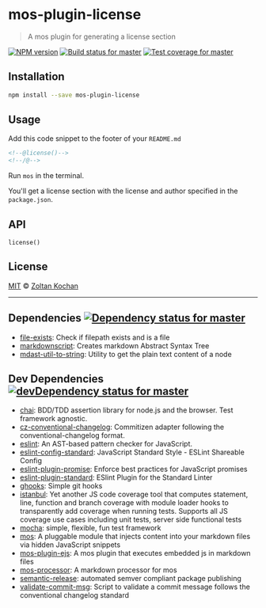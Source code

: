 <!--@'# ' + pkg.name-->
# mos-plugin-license
<!--/@-->

<!--@'> ' + pkg.description-->
> A mos plugin for generating a license section
<!--/@-->

<!--@shields.flatSquare('npm', 'travis', 'coveralls')-->
[![NPM version](https://img.shields.io/npm/v/mos-plugin-license.svg?style=flat-square)](https://www.npmjs.com/package/mos-plugin-license) [![Build status for master](https://img.shields.io/travis/zkochan/mos-plugin-license/master.svg?style=flat-square)](https://travis-ci.org/zkochan/mos-plugin-license) [![Test coverage for master](https://img.shields.io/coveralls/zkochan/mos-plugin-license/master.svg?style=flat-square)](https://coveralls.io/r/zkochan/mos-plugin-license?branch=master)
<!--/@-->

<!--@installation()-->
## Installation

```sh
npm install --save mos-plugin-license
```
<!--/@-->

## Usage

Add this code snippet to the footer of your `README.md`

```md
<!--@license()-->
<!--/@-->
```

Run `mos` in the terminal.

You'll get a license section with the license and author specified in the `package.json`.

## API

`license()`

<!--@license()-->
## License

[MIT](./LICENSE) © [Zoltan Kochan](http://kochan.io)
<!--/@-->

* * *

<!--@dependencies({ shield: 'flat-square' })-->
## <a name="dependencies">Dependencies</a> [![Dependency status for master](https://img.shields.io/david/zkochan/mos-plugin-license/master.svg?style=flat-square)](https://david-dm.org/zkochan/mos-plugin-license/master)

- [file-exists](https://github.com/scottcorgan/file-exists): Check if filepath exists and is a file
- [markdownscript](https://github.com/zkochan/markdownscript): Creates markdown Abstract Syntax Tree
- [mdast-util-to-string](https://github.com/wooorm/mdast-util-to-string): Utility to get the plain text content of a node

<!--/@-->

<!--@devDependencies({ shield: 'flat-square' })-->
## <a name="dev-dependencies">Dev Dependencies</a> [![devDependency status for master](https://img.shields.io/david/dev/zkochan/mos-plugin-license/master.svg?style=flat-square)](https://david-dm.org/zkochan/mos-plugin-license/master#info=devDependencies)

- [chai](https://github.com/chaijs/chai): BDD/TDD assertion library for node.js and the browser. Test framework agnostic.
- [cz-conventional-changelog](https://github.com/commitizen/cz-conventional-changelog): Commitizen adapter following the conventional-changelog format.
- [eslint](https://github.com/eslint/eslint): An AST-based pattern checker for JavaScript.
- [eslint-config-standard](https://github.com/feross/eslint-config-standard): JavaScript Standard Style - ESLint Shareable Config
- [eslint-plugin-promise](https://github.com/xjamundx/eslint-plugin-promise): Enforce best practices for JavaScript promises
- [eslint-plugin-standard](https://github.com/xjamundx/eslint-plugin-standard): ESlint Plugin for the Standard Linter
- [ghooks](https://github.com/gtramontina/ghooks): Simple git hooks
- [istanbul](https://github.com/gotwarlost/istanbul): Yet another JS code coverage tool that computes statement, line, function and branch coverage with module loader hooks to transparently add coverage when running tests. Supports all JS coverage use cases including unit tests, server side functional tests
- [mocha](https://github.com/mochajs/mocha): simple, flexible, fun test framework
- [mos](https://github.com/zkochan/mos): A pluggable module that injects content into your markdown files via hidden JavaScript snippets
- [mos-plugin-ejs](https://github.com/zkochan/mos-plugin-ejs): A mos plugin that executes embedded js in markdown files
- [mos-processor](https://github.com/zkochan/mos-processor): A markdown processor for mos
- [semantic-release](https://github.com/semantic-release/semantic-release): automated semver compliant package publishing
- [validate-commit-msg](https://github.com/kentcdodds/validate-commit-msg): Script to validate a commit message follows the conventional changelog standard

<!--/@-->
